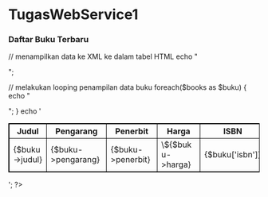 # TugasWebService1

<!DOCTYPE html>
<html>
<head>
<title>Daftar Buku</title>
<!--Bagian CSS untuk Styling Tabel-->
<style type="text/css">
          table, th, td
          {
               border: 1px solid black;
          }
</style>
</head>
<body>
 
<h3>Daftar Buku Terbaru</h3>
<?php
// untuk meload data xml (buku.xml) dengan cara SimpleXML 
$books = new SimpleXMLElement('buku.xml', null, true);
 
// menampilkan data ke XML ke dalam tabel HTML
echo "
<table>
<tr>
<th>Judul</th>
<th>Pengarang</th>
<th>Penerbit</th>
<th>Harga</th>
<th>ISBN</th>
</tr>
 
";
 
// melakukan looping penampilan data buku
foreach($books as $buku)
{
        echo "
<tr>
<td width='200'>{$buku->judul}</td>
<td width='200'>{$buku->pengarang}</td>
<td width='130'>{$buku->penerbit}</td>
<td width='80'>\${$buku->harga}</td>
<td width='130'>{$buku['isbn']}</td>
</tr>
 
";
}
echo '</table>';
?>
 
</body>
</html>
